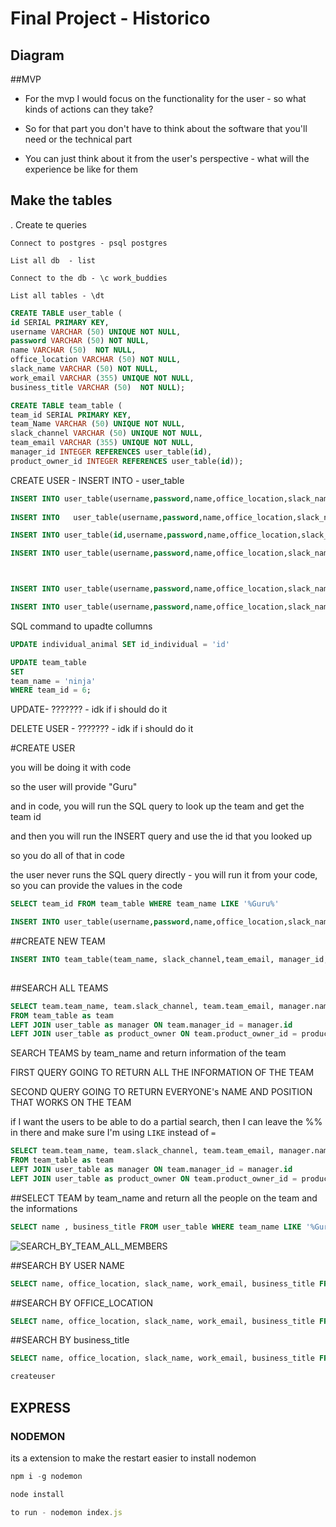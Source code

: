 # Final Project - Historico



## Diagram



##MVP

- For the mvp I would focus on the functionality for the user - so what kinds of actions can they take?

- So for that part you don't have to think about the software that you'll need or the technical part

- You can just think about it from the user's perspective - what will the experience be like for them



## Make the tables

.  Create te queries 

```
Connect to postgres - psql postgres
```

```
List all db  - list 
```

```
Connect to the db - \c work_buddies
```

```
List all tables - \dt
```



```sql
CREATE TABLE user_table ( 
id SERIAL PRIMARY KEY, 
username VARCHAR (50) UNIQUE NOT NULL, 
password VARCHAR (50) NOT NULL,
name VARCHAR (50)  NOT NULL, 
office_location VARCHAR (50) NOT NULL, 
slack_name VARCHAR (50) NOT NULL, 
work_email VARCHAR (355) UNIQUE NOT NULL, 
business_title VARCHAR (50)  NOT NULL);
```



```sql
CREATE TABLE team_table (
team_id SERIAL PRIMARY KEY, 
team_Name VARCHAR (50) UNIQUE NOT NULL, 
slack_channel VARCHAR (50) UNIQUE NOT NULL, 
team_email VARCHAR (355) UNIQUE NOT NULL,  
manager_id INTEGER REFERENCES user_table(id), 
product_owner_id INTEGER REFERENCES user_table(id));
```



CREATE USER - INSERT INTO - user_table

```sql
INSERT INTO user_table(username,password,name,office_location,slack_name,work_email,business_title) VALUES('naty', 321456,'Nathalia','San Francisco', 'Nathalia', 'araujo.nathalia03@gmail.com', 'Software Engineer');
  
INSERT INTO   user_table(username,password,name,office_location,slack_name,work_email,business_title) VALUES('nina', 43215678,'Nina Policastro','Brazil', 'Nina Policastro', 'ninapolicatro@gmail.com', 'Manager');

INSERT INTO user_table(id,username,password,name,office_location,slack_name,work_email,business_title) VALUES( 3,'freddy', 01010101,'Freddy Cervantes','Mexico', 'Freddy Cervantes', 'freddycervantes@gmail.com', 'Product Owner');

INSERT INTO user_table(username,password,name,office_location,slack_name,work_email,business_title) VALUES( 'Flavia', 01010232,'Flavia','Spain', 'Flavia Deplachet', 'flavia@gmail.com', 'Manager');



INSERT INTO user_table(username,password,name,office_location,slack_name,work_email,business_title) VALUES('bia', 32145678,'Beatriz Guerra','Texas', 'Bia', 'bia@gmail.com', 'Software Engineer');

INSERT INTO user_table(username,password,name,office_location,slack_name,work_email,business_title) VALUES( 'maria regina', 01010101,'Maria Regina','Canada', 'Maria Regina', 'mariaregina@gmail.com', 'Software Engineer');
```



SQL command to upadte collumns

```sql
UPDATE individual_animal SET id_individual = 'id'

UPDATE team_table 
SET 
team_name = 'ninja'
WHERE team_id = 6;
```



UPDATE- ??????? - idk if i should do it

DELETE USER - ??????? - idk if i should do it



#CREATE USER



you will be doing it with code

so the user will provide "Guru"

and in code, you will run the SQL query to look up the team and get the team id

and then you will run the INSERT query and use the id that you looked up

so you do all of that in code

the user never runs the SQL query directly - you will run it from your code, so you can provide the values in the code

```sql
SELECT team_id FROM team_table WHERE team_name LIKE '%Guru%'

INSERT INTO user_table(username,password,name,office_location,slack_name,work_email,business_title, team_id) VALUES('romulo', 240304,'Romulo Araujo','China', 'romulo', 'romulo_araujo@gmail.com', 'Software Engineer',team_id);
```





##CREATE NEW TEAM

```sql
INSERT INTO team_table(team_name, slack_channel,team_email, manager_id, product_owner_id) VALUES(' Sale Gurus', '#gurus_team', 'sales_gurus@gmail.com' , 2,3 );
  
```

##SEARCH ALL TEAMS

```sql
SELECT team.team_name, team.slack_channel, team.team_email, manager.name as manager_name, product_owner.name as product_owner_name
FROM team_table as team
LEFT JOIN user_table as manager ON team.manager_id = manager.id
LEFT JOIN user_table as product_owner ON team.product_owner_id = product_owner.id;
```



SEARCH TEAMS by team_name and return information of the team

FIRST QUERY GOING TO RETURN ALL THE INFORMATION OF THE TEAM 

SECOND QUERY GOING TO RETURN EVERYONE's NAME AND POSITION THAT WORKS ON THE TEAM

if I want the users to be able to do a partial search, then I can leave the %% in there and make sure I'm using `LIKE` instead of `=`

````sql
SELECT team.team_name, team.slack_channel, team.team_email, manager.name as manager_name, product_owner.name as product_owner_name
FROM team_table as team
LEFT JOIN user_table as manager ON team.manager_id = manager.id
LEFT JOIN user_table as product_owner ON team.product_owner_id = product_owner.id WHERE team.team_name LIKE '%Guru%';
````

##SELECT TEAM by team_name and return all the people on the team and the informations

```sql
SELECT name , business_title FROM user_table WHERE team_name LIKE '%Guru%';
```

![SEARCH_BY_TEAM_ALL_MEMBERS](/Users/naty/techtonica/techtonica-projects/FINAL_PROJECT/table_photos/SEARCH_BY_TEAM_ALL_MEMBERS.png)



##SEARCH BY   USER NAME

```sql
SELECT name, office_location, slack_name, work_email, business_title FROM user_table WHERE name LIKE '%Nina%';
```



##SEARCH BY OFFICE_LOCATION

```sql
SELECT name, office_location, slack_name, work_email, business_title FROM user_table WHERE office_location LIKE '%San%';
```



##SEARCH BY business_title

```sql
SELECT name, office_location, slack_name, work_email, business_title FROM user_table WHERE business_title LIKE '%Software Engineer%';
```





```sql
createuser

```





## EXPRESS

### NODEMON

its a extension to make the restart easier to install nodemon

```javascript
npm i -g nodemon
```

```javascript
node install
```

```javascript
to run - nodemon index.js
```

